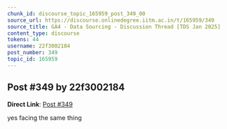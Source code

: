 ```yaml
---
chunk_id: discourse_topic_165959_post_349_00
source_url: https://discourse.onlinedegree.iitm.ac.in/t/165959/349
source_title: GA4 - Data Sourcing - Discussion Thread [TDS Jan 2025]
content_type: discourse
tokens: 44
username: 22f3002184
post_number: 349
topic_id: 165959
---
```


## Post #349 by 22f3002184

**Direct Link**: [Post #349](https://discourse.onlinedegree.iitm.ac.in/t/165959/349)

yes facing the same thing
